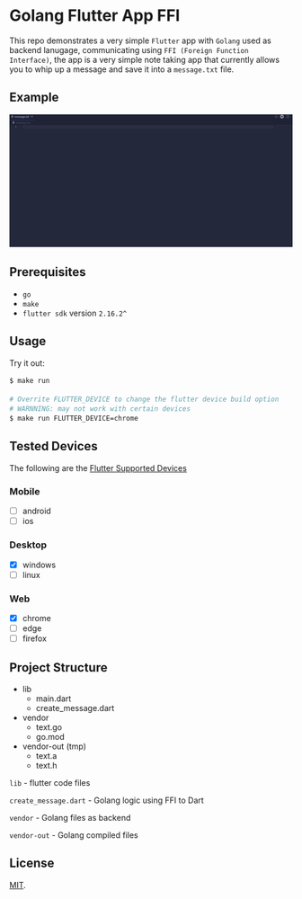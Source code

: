 # Golang Flutter App FFI

This repo demonstrates a very simple `Flutter` app with `Golang` used as backend lanugage, communicating using `FFI (Foreign Function Interface)`,
the app is a very simple note taking app that currently allows you to whip up a message and save it into a `message.txt` file.

## Example

![Example](docs/gifs/first_example.gif)

## Prerequisites

- `go`
- `make`
- `flutter sdk` version `2.16.2^`

## Usage

Try it out:

```bash
$ make run

# Overrite FLUTTER_DEVICE to change the flutter device build option
# WARNNING: may not work with certain devices
$ make run FLUTTER_DEVICE=chrome
```

## Tested Devices

The following are the [Flutter Supported Devices](https://docs.flutter.dev/development/tools/sdk/release-notes/supported-platforms#supported-platforms)  

### Mobile

- [ ] android
- [ ] ios

### Desktop

- [x] windows
- [ ] linux

### Web

- [x] chrome
- [ ] edge
- [ ] firefox

## Project Structure

- lib
  - main.dart
  - create_message.dart
- vendor
  - text.go
  - go.mod
- vendor-out (tmp)
  - text.a
  - text.h

`lib` - flutter code files

`create_message.dart` - Golang logic using FFI to Dart

`vendor` - Golang files as backend

`vendor-out` - Golang compiled files

## License

[MIT](LICENSE).
